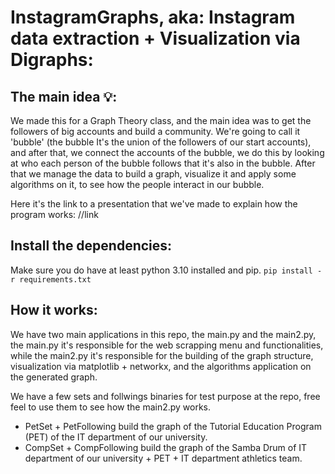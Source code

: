 # InstagramGraphs, aka: Instagram data extraction + Visualization via Digraphs:

## The main idea 💡:

We made this for a Graph Theory class, and the main idea was to get the followers of big accounts and build a community. We're going to call it 'bubble' (the bubble It's the union of the followers of our start accounts),   and after that, we connect the accounts of the bubble, we do this by looking at who each person of the bubble follows that it's also in the bubble. After that we manage the data to build a graph, visualize it and apply some algorithms on it, to see how the people interact in our bubble.

Here it's the link to a presentation that we've made to explain how the program works:
//link

## Install the dependencies:

Make sure you do have at least python 3.10 installed and pip.
```pip install -r requirements.txt```

## How it works:

We have two main applications in this repo, the main.py and the main2.py, the main.py it's responsible for the web scrapping menu and functionalities, while the main2.py it's responsible for 
the building of the graph structure, visualization via matplotlib + networkx, and the algorithms application on the generated graph.

We have a few sets and follwings binaries for test purpose at the repo, free feel to use them to see how the main2.py works. 
* PetSet + PetFollowing build the graph of the Tutorial Education Program (PET) of the IT department of our university.
* CompSet + CompFollowing build the graph of the Samba Drum of IT department of our university + PET + IT department athletics team.

 
